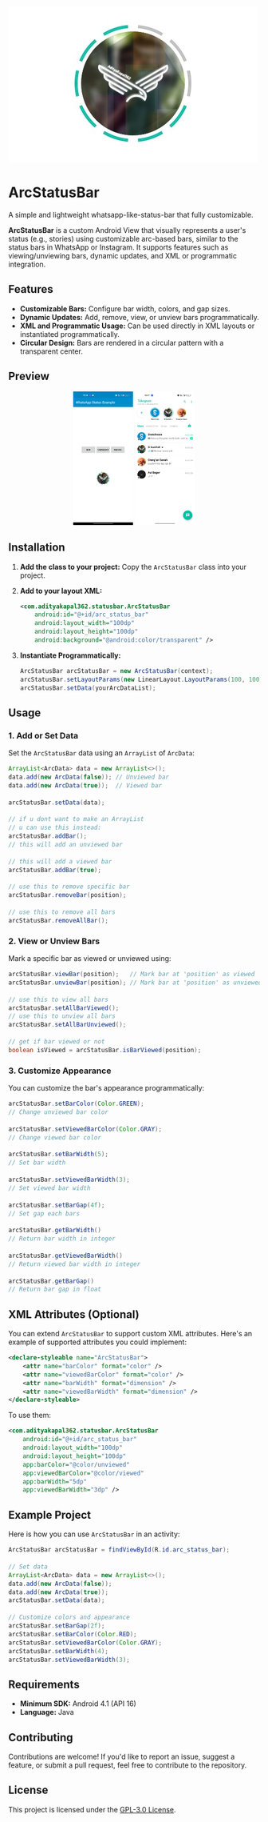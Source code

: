 ![Thumbnail](./screenshots/ss1.jpg)
# ArcStatusBar
<p>A simple and lightweight whatsapp-like-status-bar that fully customizable.</p>
<p><b>ArcStatusBar</b> is a custom Android View that visually represents a user's status (e.g., stories) using customizable arc-based bars, similar to the status bars in WhatsApp or Instagram. It supports features such as viewing/unviewing bars, dynamic updates, and XML or programmatic integration.</p>

## Features
- **Customizable Bars:** Configure bar width, colors, and gap sizes.
- **Dynamic Updates:** Add, remove, view, or unview bars programmatically.
- **XML and Programmatic Usage:** Can be used directly in XML layouts or instantiated programmatically.
- **Circular Design:** Bars are rendered in a circular pattern with a transparent center.

## Preview
<p align="center">
<img src="./screenshots/ss2.jpg" alt="Screenshot" width="120"/>
<img src="./screenshots/ss3.jpg" alt="Screenshot" width="120"/>
</p>

## Installation
1. **Add the class to your project:**
   Copy the `ArcStatusBar` class into your project.

2. **Add to your layout XML:**
   ```xml
   <com.adityakapal362.statusbar.ArcStatusBar
       android:id="@+id/arc_status_bar"
       android:layout_width="100dp"
       android:layout_height="100dp"
       android:background="@android:color/transparent" />
   ```

3. **Instantiate Programmatically:**
   ```java
   ArcStatusBar arcStatusBar = new ArcStatusBar(context);
   arcStatusBar.setLayoutParams(new LinearLayout.LayoutParams(100, 100));
   arcStatusBar.setData(yourArcDataList);
   ```

## Usage
### 1. **Add or Set Data**
Set the `ArcStatusBar` data using an `ArrayList` of `ArcData`:
```java
ArrayList<ArcData> data = new ArrayList<>();
data.add(new ArcData(false)); // Unviewed bar
data.add(new ArcData(true));  // Viewed bar

arcStatusBar.setData(data);

// if u dont want to make an ArrayList
// u can use this instead:
arcStatusBar.addBar();
// this will add an unviewed bar

// this will add a viewed bar
arcStatusBar.addBar(true);

// use this to remove specific bar
arcStatusBar.removeBar(position);

// use this to remove all bars
arcStatusBar.removeAllBar();
```

### 2. **View or Unview Bars**
Mark a specific bar as viewed or unviewed using:
```java
arcStatusBar.viewBar(position);   // Mark bar at 'position' as viewed
arcStatusBar.unviewBar(position); // Mark bar at 'position' as unviewed

// use this to view all bars
arcStatusBar.setAllBarViewed();
// use this to unview all bars
arcStatusBar.setAllBarUnviewed();

// get if bar viewed or not
boolean isViewed = arcStatusBar.isBarViewed(position);
```

### 3. **Customize Appearance**
You can customize the bar's appearance programmatically:
```java
arcStatusBar.setBarColor(Color.GREEN);
// Change unviewed bar color

arcStatusBar.setViewedBarColor(Color.GRAY);
// Change viewed bar color

arcStatusBar.setBarWidth(5);
// Set bar width

arcStatusBar.setViewedBarWidth(3);
// Set viewed bar width

arcStatusBar.setBarGap(4f);
// Set gap each bars

arcStatusBar.getBarWidth()
// Return bar width in integer

arcStatusBar.getViewedBarWidth()
// Return viewed bar width in integer

arcStatusBar.getBarGap()
// Return bar gap in float
```

## XML Attributes (Optional)
You can extend `ArcStatusBar` to support custom XML attributes. Here's an example of supported attributes you could implement:
```xml
<declare-styleable name="ArcStatusBar">
    <attr name="barColor" format="color" />
    <attr name="viewedBarColor" format="color" />
    <attr name="barWidth" format="dimension" />
    <attr name="viewedBarWidth" format="dimension" />
</declare-styleable>
```

To use them:
```xml
<com.adityakapal362.statusbar.ArcStatusBar
    android:id="@+id/arc_status_bar"
    android:layout_width="100dp"
    android:layout_height="100dp"
    app:barColor="@color/unviewed"
    app:viewedBarColor="@color/viewed"
    app:barWidth="5dp"
    app:viewedBarWidth="3dp" />
```

## Example Project
Here is how you can use `ArcStatusBar` in an activity:
```java
ArcStatusBar arcStatusBar = findViewById(R.id.arc_status_bar);

// Set data
ArrayList<ArcData> data = new ArrayList<>();
data.add(new ArcData(false));
data.add(new ArcData(true));
arcStatusBar.setData(data);

// Customize colors and appearance
arcStatusBar.setBarGap(2f);
arcStatusBar.setBarColor(Color.RED);
arcStatusBar.setViewedBarColor(Color.GRAY);
arcStatusBar.setBarWidth(4);
arcStatusBar.setViewedBarWidth(3);
```

## Requirements
- **Minimum SDK:** Android 4.1 (API 16)
- **Language:** Java

## Contributing
Contributions are welcome! If you'd like to report an issue, suggest a feature, or submit a pull request, feel free to contribute to the repository.

## License
This project is licensed under the [GPL-3.0 License](LICENSE).
